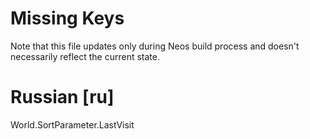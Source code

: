 # Missing Keys
Note that this file updates only during Neos build process and doesn't necessarily reflect the current state.

# Russian [ru]
World.SortParameter.LastVisit  

